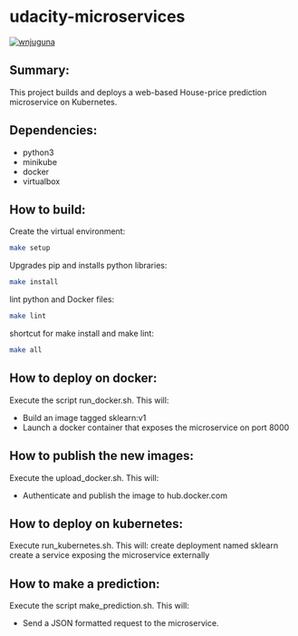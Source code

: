 # udacity-microservices
[![wnjuguna](https://circleci.com/gh/wnjuguna/udacity-microservices.svg?style=svg)](https://circleci.com/gh/wnjuguna/udacity-microservices)


## Summary:

This project builds and deploys a web-based House-price prediction microservice on Kubernetes.

## Dependencies:
 - python3
 - minikube
 - docker
 - virtualbox

## How to build:

 Create the virtual environment:
```bash
make setup
```
 Upgrades pip and installs python libraries:
```bash
make install
```
lint python and Docker files:
```bash
make lint
```
shortcut for make install and make lint:
```bash
make all
```

## How to deploy on docker:
 Execute the script run_docker.sh. This will:
 - Build an image tagged sklearn:v1
 - Launch a docker container that exposes the microservice on port 8000

## How to publish the new images:
 Execute the upload_docker.sh. This will:
 - Authenticate and publish the image to hub.docker.com

## How to deploy on kubernetes:
 Execute run_kubernetes.sh. This will:
 create deployment named sklearn
 create a service exposing the microservice externally

## How to make a prediction:
 Execute the script make_prediction.sh. This will:
  - Send a JSON formatted request to the microservice. 

